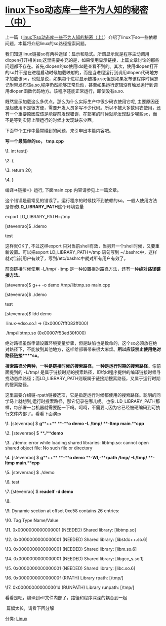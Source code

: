 # [linux下so动态库一些不为人知的秘密（中）](https://www.cnblogs.com/lidabo/p/5705165.html)

上一篇（[linux下so动态库一些不为人知的秘密（上）](http://blog.chinaunix.net/uid-27105712-id-3313293.html)）介绍了linux下so一些依赖问题，本篇将介绍linux的so路径搜索问题。

  

  我们知道linux链接so有两种途径：显示和隐式。所谓显示就是程序主动调用dlopen打开相关so;这里需要补充的是，如果使用显示链接，上篇文章讨论的那些问题都不存在。首先,dlopen的so使用ldd是查看不到的。其次，使用dlopen打开的so并不是在进程启动时候加载映射的，而是当进程运行到调用dlopen代码地方才加载该so，也就是说，如果每个进程显示链接a.so;但是如果发布该程序时候忘记附带发布该a.so,程序仍然能够正常启动，甚至如果运行逻辑没有触发运行到调用dlopen函数代码地方。该程序还能正常运行，即使没有a.so.

 

  既然显示加载这么多优点，那么为什么实际生产中很少码农使用它呢, 主要原因还是起使用不是很方便，需要开发人员多写不少代码。所以不被大多数码农使用，还有一个重要原因应该是能提前发现错误，在部署的时候就能发现缺少哪些so，而不是等到实际上限运行的时候才发现缺东少西。

 

  下面举个工作中最常碰到的问题，来引申出本篇内容吧。

**写一个最简单的****so****，** **tmp.cpp**

\1.    int test()

\2.    {

\3.      return 20;

\4.    }

  编译=>链接=》运行, 下面main.cpp 内容请参见上一篇文章。



   这个错误是最常见的错误了。运行程序的时候找不到依赖的so。一般人使用方法是修改**LD_LIBRARY_PATH**这个环境变量

   export LD_LIBRARY_PATH=/tmp

[stevenrao]$ ./demo

test

   这样就OK了, 不过这样export 只对当前shell有效，当另开一个shell时候，又要重新设置。可以把export LD_LIBRARY_PATH=/tmp 语句写到 ~/.bashrc中，这样就对当前用户有效了，写到/etc/bashrc中就对所有用户有效了。

   前面链接时候使用 -L/tmp/ -ltmp 是一种设置相对路径方法，还有一种**绝对路径链接方法**。

[stevenrao]$ g++ -o demo  /tmp/libtmp.so main.cpp

[stevenrao]$ ./demo

  test

[stevenrao]$ ldd demo

​        linux-vdso.so.1 =>  (0x00007fff083ff000)

​        /tmp/libtmp.so (0x00007f53ed30f000) 

   绝对路径虽然申请设置环境变量步骤，但是缺陷也是致命的，这个so必须放在绝对路径下，不能放到其他地方，这样给部署带来很大麻烦。**所以应该禁止使用绝对路径链接****so**。

   

   **搜索路径分两种，一种是链接时候的搜索路径，一种是运行时期的搜索路径**。像前面提到的 -L/tmp/ 是属于链接时期的搜索路径，即给ld程序提供的编译链接时候寻找动态库路径；而LD_LIBRARY_PATH则既属于链接期搜索路径，又属于运行时期的搜索路径。

   

   这里需要介绍链-rpath链接选项，它是指定运行时候都使用的搜索路径。聪明的同学马上就想到,运行时搜索路径，那它记录在哪儿呢。也像. LD_LIBRARY_PATH那样，每部署一台机器就需要配一下吗。呵呵，不需要..,因为它已经被硬编码到可执行文件内部了。看看下面演示

 

\1.   [stevenrao] $ **g****++** **-****o demo -L** **/****tmp****/** **-****ltmp main****.****cpp**

\2.   [stevenrao] $ **./****demo**

\3.   ./demo: error while loading shared libraries: libtmp.so: cannot open shared object file: No such file or directory

\4.   [stevenrao] $ **g****++** **-****o demo** **-****Wl****,-****rpath** **/****tmp****/** **-****L****/****tmp****/** **-****ltmp main****.****cpp**

\5.   [stevenrao] $ ./demo

\6.   test

\7.   [stevenrao] $ **readelf -d demo**

\8.    

\9.   Dynamic section at offset 0xc58 contains 26 entries:

\10.    Tag        Type                         Name/Value

\11.   0x0000000000000001 (NEEDED)             Shared library: [libtmp.so]

\12.   0x0000000000000001 (NEEDED)             Shared library: [libstdc++.so.6]

\13.   0x0000000000000001 (NEEDED)             Shared library: [libm.so.6]

\14.   0x0000000000000001 (NEEDED)             Shared library: [libgcc_s.so.1]

\15.   0x0000000000000001 (NEEDED)             Shared library: [libc.so.6]

\16.   0x000000000000000f (RPATH)              Library rpath: [/tmp/]

\17.   0x000000000000001d (RUNPATH)            Library runpath: [/tmp/]

   看看是吧，编译到elf文件内部了，路径和程序深深的耦合到一起

 

​    篇幅太长，请看下回分解



分类: [Linux](https://www.cnblogs.com/lidabo/category/587288.html)